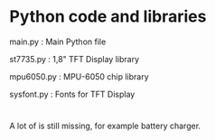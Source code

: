 # Python code and libraries

main.py : Main Python file

st7735.py : 1,8" TFT Display library

mpu6050.py : MPU-6050 chip library

sysfont.py : Fonts for TFT Display
#
A lot of is still missing, for example battery charger.
